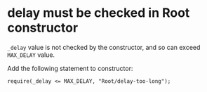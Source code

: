 
# delay must be checked in Root constructor
`_delay` value is not checked by the constructor, and so can exceed `MAX_DELAY` value.

Add the following statement to constructor:

```solidity
require(_delay <= MAX_DELAY, "Root/delay-too-long");
```


